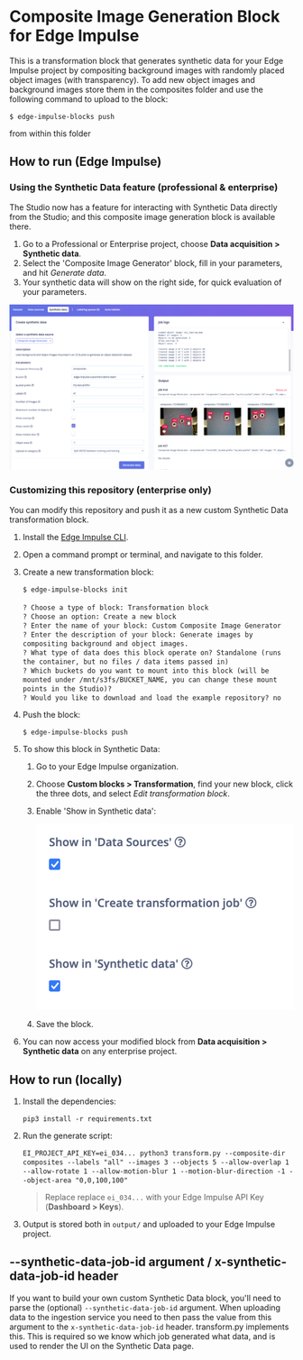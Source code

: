 # Composite Image Generation Block for Edge Impulse

This is a transformation block that generates synthetic data for your Edge Impulse project by compositing background images with randomly placed object images (with transparency). To add new object images and background images store them in the composites folder and use the following command to upload to the block: 
```
$ edge-impulse-blocks push
```

from within this folder

## How to run (Edge Impulse)

### Using the Synthetic Data feature (professional & enterprise)

The Studio now has a feature for interacting with Synthetic Data directly from the Studio; and this composite image generation block is available there.

1. Go to a Professional or Enterprise project, choose **Data acquisition > Synthetic data**.
2. Select the 'Composite Image Generator' block, fill in your parameters, and hit *Generate data*.
3. Your synthetic data will show on the right side, for quick evaluation of your parameters.

![Synthetic Data](images/synthetic-data.png)

### Customizing this repository (enterprise only)

You can modify this repository and push it as a new custom Synthetic Data transformation block.

1. Install the [Edge Impulse CLI](https://docs.edgeimpulse.com/docs/tools/edge-impulse-cli).
2. Open a command prompt or terminal, and navigate to this folder.
3. Create a new transformation block:

    ```
    $ edge-impulse-blocks init

    ? Choose a type of block: Transformation block
    ? Choose an option: Create a new block
    ? Enter the name of your block: Custom Composite Image Generator
    ? Enter the description of your block: Generate images by compositing background and object images.
    ? What type of data does this block operate on? Standalone (runs the container, but no files / data items passed in)
    ? Which buckets do you want to mount into this block (will be mounted under /mnt/s3fs/BUCKET_NAME, you can change these mount points in the Studio)?
    ? Would you like to download and load the example repository? no
    ```

4. Push the block:

    ```
    $ edge-impulse-blocks push
    ```

5. To show this block in Synthetic Data:
    1. Go to your Edge Impulse organization.
    2. Choose **Custom blocks > Transformation**, find your new block, click the three dots, and select *Edit transformation block*.
    3. Enable 'Show in Synthetic data':

        ![Show in synthetic data](images/show-in-synthetic-data.png)

    4. Save the block.

6. You can now access your modified block from **Data acquisition > Synthetic data** on any enterprise project.

## How to run (locally)

1. Install the dependencies:

    ```
    pip3 install -r requirements.txt
    ```

2. Run the generate script:

    ```
    EI_PROJECT_API_KEY=ei_034... python3 transform.py --composite-dir composites --labels "all" --images 3 --objects 5 --allow-overlap 1 --allow-rotate 1 --allow-motion-blur 1 --motion-blur-direction -1 --object-area "0,0,100,100"
    ```

    > Replace replace `ei_034...` with your Edge Impulse API Key (**Dashboard > Keys**).

3. Output is stored both in `output/` and uploaded to your Edge Impulse project.

## --synthetic-data-job-id argument / x-synthetic-data-job-id header

If you want to build your own custom Synthetic Data block, you'll need to parse the (optional) `--synthetic-data-job-id` argument. When uploading data to the ingestion service you need to then pass the value from this argument to the `x-synthetic-data-job-id` header. transform.py implements this. This is required so we know which job generated what data, and is used to render the UI on the Synthetic Data page.